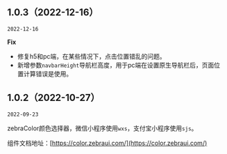 ## 1.0.3（2022-12-16）
`2022-12-16`

**Fix**

- 修复h5和pc端，在某些情况下，点击位置错乱的问题。
- 新增参数`navbarHeight`导航栏高度，用于pc端在设置原生导航栏后，页面位置计算错误是使用。
## 1.0.2（2022-10-27）
`2022-09-23`

zebraColor颜色选择器，微信小程序使用`wxs`，支付宝小程序使用`sjs`。

组件文档地址：[https://color.zebraui.com/](https://color.zebraui.com/)
